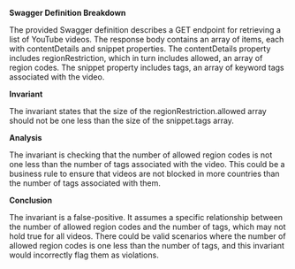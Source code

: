 **Swagger Definition Breakdown**

The provided Swagger definition describes a GET endpoint for retrieving a list of YouTube videos. The response body contains an array of items, each with contentDetails and snippet properties. The contentDetails property includes regionRestriction, which in turn includes allowed, an array of region codes. The snippet property includes tags, an array of keyword tags associated with the video.

**Invariant**

The invariant states that the size of the regionRestriction.allowed array should not be one less than the size of the snippet.tags array.

**Analysis**

The invariant is checking that the number of allowed region codes is not one less than the number of tags associated with the video. This could be a business rule to ensure that videos are not blocked in more countries than the number of tags associated with them.

**Conclusion**

The invariant is a false-positive. It assumes a specific relationship between the number of allowed region codes and the number of tags, which may not hold true for all videos. There could be valid scenarios where the number of allowed region codes is one less than the number of tags, and this invariant would incorrectly flag them as violations.
